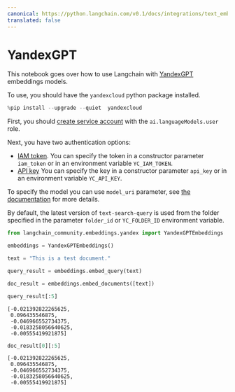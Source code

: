 ```yaml
---
canonical: https://python.langchain.com/v0.1/docs/integrations/text_embedding/yandex
translated: false
---
```


# YandexGPT

This notebook goes over how to use Langchain with [YandexGPT](https://cloud.yandex.com/en/services/yandexgpt) embeddings models.

To use, you should have the `yandexcloud` python package installed.

```python
%pip install --upgrade --quiet  yandexcloud
```

First, you should [create service account](https://cloud.yandex.com/en/docs/iam/operations/sa/create) with the `ai.languageModels.user` role.

Next, you have two authentication options:
- [IAM token](https://cloud.yandex.com/en/docs/iam/operations/iam-token/create-for-sa).
    You can specify the token in a constructor parameter `iam_token` or in an environment variable `YC_IAM_TOKEN`.
- [API key](https://cloud.yandex.com/en/docs/iam/operations/api-key/create)
    You can specify the key in a constructor parameter `api_key` or in an environment variable `YC_API_KEY`.

To specify the model you can use `model_uri` parameter, see [the documentation](https://cloud.yandex.com/en/docs/yandexgpt/concepts/models#yandexgpt-embeddings) for more details.

By default, the latest version of `text-search-query` is used from the folder specified in the parameter `folder_id` or `YC_FOLDER_ID` environment variable.

```python
from langchain_community.embeddings.yandex import YandexGPTEmbeddings
```

```python
embeddings = YandexGPTEmbeddings()
```

```python
text = "This is a test document."
```

```python
query_result = embeddings.embed_query(text)
```

```python
doc_result = embeddings.embed_documents([text])
```

```python
query_result[:5]
```

```output
[-0.021392822265625,
 0.096435546875,
 -0.046966552734375,
 -0.0183258056640625,
 -0.00555419921875]
```

```python
doc_result[0][:5]
```

```output
[-0.021392822265625,
 0.096435546875,
 -0.046966552734375,
 -0.0183258056640625,
 -0.00555419921875]
```